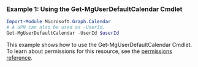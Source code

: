 ### Example 1: Using the Get-MgUserDefaultCalendar Cmdlet
```powershell
Import-Module Microsoft.Graph.Calendar
# A UPN can also be used as -UserId.
Get-MgUserDefaultCalendar -UserId $userId
```
This example shows how to use the Get-MgUserDefaultCalendar Cmdlet.
To learn about permissions for this resource, see the [permissions reference](/graph/permissions-reference).
